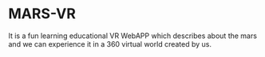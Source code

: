 # MARS-VR

It is a fun learning educational VR WebAPP which describes about the mars and we can experience it in a 360 virtual world created by us.
